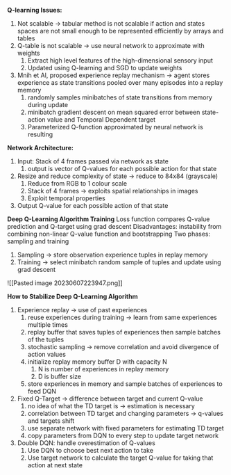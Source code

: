 	
**Q-learning Issues:** 
1. Not scalable -> tabular method is not scalable if action and states spaces are not small enough to be represented efficiently by arrays and tables
2. Q-table is not scalable -> use neural network to approximate with weights
	1. Extract high level features of the high-dimensional sensory input 
	2. Updated using Q-learning and SGD to update weights 
3. Mnih et Al, proposed experience replay mechanism -> agent stores experience as state transitions pooled over many episodes into a replay memory 
	1. randomly samples minibatches of state transitions from memory during update
	2. minibatch gradient descent on mean squared error between state-action value and Temporal Dependent target
	3. Parameterized Q-function approximated by neural network is resulting 

**Network Architecture:**
1. Input: Stack of 4 frames passed via network as state
	1. output is vector of Q-values for each possible action for that state 
2. Resize and reduce complexity of state -> reduce to 84x84 (grayscale)
	1. Reduce from RGB to 1 colour scale 
	2. Stack of 4 frames -> exploits spatial relationships in images 
	3. Exploit temporal properties 
3. Output Q-value for each possible action of that state 

**Deep Q-Learning Algorithm Training** 
Loss function compares Q-value prediction and Q-target using grad descent 
Disadvantages: instability from combining non-linear Q-value function and bootstrapping 
Two phases: sampling and training 
1. Sampling -> store observation experience tuples in replay memory
2. Training -> select minibatch random sample of tuples and update using grad descent 

![[Pasted image 20230607223947.png]]

**How to Stabilize Deep Q-Learning Algorithm**
1. Experience replay -> use of past experiences
	1. reuse experiences during training -> learn from same experiences multiple times 
	2. replay buffer that saves tuples of experiences then sample batches of the tuples
	3. stochastic sampling -> remove correlation and avoid divergence of action values
	4. initialize replay memory buffer D with capacity N 
		1. N is number of experiences in replay memory
		2. D is buffer size 
	5. store experiences in memory and sample batches of experiences to feed DQN 
2. Fixed Q-Target -> difference between target and current Q-value 
	1. no idea of what the TD target is -> estimation is necessary 
	2. correlation between TD target and changing parameters -> q-values and targets shift
	3. use separate network with fixed parameters for estimating TD target 
	4. copy parameters from DQN to every step to update target network 
3. Double DQN: handle overestimation of Q-values 
	1. Use DQN to choose best next action to take 
	2. Use target network to calculate the target Q-value for taking that action at next state